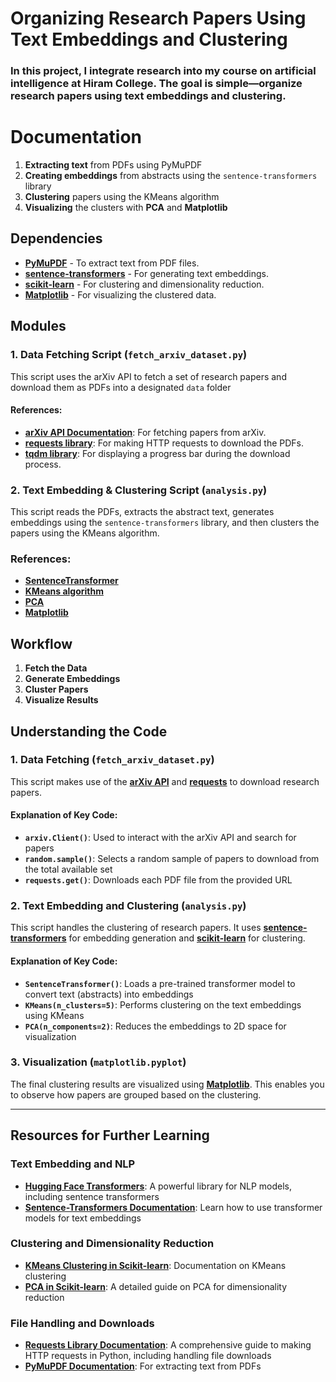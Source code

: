 # Organizing Research Papers Using Text Embeddings and Clustering
### In this project, I integrate research into my course on artificial intelligence at Hiram College. The goal is simple—organize research papers using text embeddings and clustering.

# Documentation

1. **Extracting text** from PDFs using PyMuPDF
2. **Creating embeddings** from abstracts using the `sentence-transformers` library
3. **Clustering** papers using the KMeans algorithm
4. **Visualizing** the clusters with **PCA** and **Matplotlib**

## Dependencies

- **[PyMuPDF](https://pypi.org/project/PyMuPDF/)** - To extract text from PDF files.
- **[sentence-transformers](https://huggingface.co/sentence-transformers)** - For generating text embeddings.
- **[scikit-learn](https://scikit-learn.org/stable/)** - For clustering and dimensionality reduction.
- **[Matplotlib](https://matplotlib.org/stable/)** - For visualizing the clustered data.

## Modules

### 1. **Data Fetching Script (`fetch_arxiv_dataset.py`)**

This script uses the arXiv API to fetch a set of research papers and download them as PDFs into a designated `data` folder

#### References:
- **[arXiv API Documentation](https://arxiv.org/help/api/index)**: For fetching papers from arXiv.
- **[requests library](https://docs.python-requests.org/en/latest/)**: For making HTTP requests to download the PDFs.
- **[tqdm library](https://tqdm.github.io/)**: For displaying a progress bar during the download process.

### 2. **Text Embedding & Clustering Script (`analysis.py`)**

This script reads the PDFs, extracts the abstract text, generates embeddings using the `sentence-transformers` library, and then clusters the papers using the KMeans algorithm.

### References:
- **[SentenceTransformer](https://huggingface.co/sentence-transformers)**
- **[KMeans algorithm](https://scikit-learn.org/stable/modules/generated/sklearn.cluster.KMeans.html)**
- **[PCA](https://scikit-learn.org/stable/modules/generated/sklearn.decomposition.PCA.html)**
- **[Matplotlib](https://matplotlib.org/stable/contents.html)**

## Workflow

1. **Fetch the Data**
2. **Generate Embeddings**
3. **Cluster Papers**
4. **Visualize Results**

## Understanding the Code

### 1. **Data Fetching (`fetch_arxiv_dataset.py`)**

This script makes use of the **[arXiv API](https://arxiv.org/help/api/index)** and **[requests](https://docs.python-requests.org/en/latest/)** to download research papers.

#### Explanation of Key Code:
- **`arxiv.Client()`**: Used to interact with the arXiv API and search for papers
- **`random.sample()`**: Selects a random sample of papers to download from the total available set
- **`requests.get()`**: Downloads each PDF file from the provided URL

### 2. **Text Embedding and Clustering (`analysis.py`)**

This script handles the clustering of research papers. It uses **[sentence-transformers](https://huggingface.co/sentence-transformers)** for embedding generation and **[scikit-learn](https://scikit-learn.org/stable/)** for clustering.

#### Explanation of Key Code:
- **`SentenceTransformer()`**: Loads a pre-trained transformer model to convert text (abstracts) into embeddings
- **`KMeans(n_clusters=5)`**: Performs clustering on the text embeddings using KMeans
- **`PCA(n_components=2)`**: Reduces the embeddings to 2D space for visualization

### 3. **Visualization (`matplotlib.pyplot`)**

The final clustering results are visualized using **[Matplotlib](https://matplotlib.org/stable/contents.html)**. This enables you to observe how papers are grouped based on the clustering.

---

## Resources for Further Learning

### Text Embedding and NLP
- **[Hugging Face Transformers](https://huggingface.co/transformers/)**: A powerful library for NLP models, including sentence transformers
- **[Sentence-Transformers Documentation](https://huggingface.co/sentence-transformers)**: Learn how to use transformer models for text embeddings

### Clustering and Dimensionality Reduction
- **[KMeans Clustering in Scikit-learn](https://scikit-learn.org/stable/modules/generated/sklearn.cluster.KMeans.html)**: Documentation on KMeans clustering
- **[PCA in Scikit-learn](https://scikit-learn.org/stable/modules/generated/sklearn.decomposition.PCA.html)**: A detailed guide on PCA for dimensionality reduction

### File Handling and Downloads
- **[Requests Library Documentation](https://docs.python-requests.org/en/latest/)**: A comprehensive guide to making HTTP requests in Python, including handling file downloads
- **[PyMuPDF Documentation](https://pypi.org/project/PyMuPDF/)**: For extracting text from PDFs
